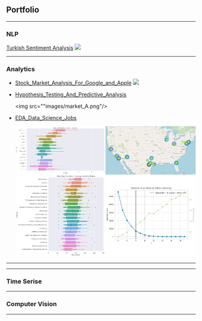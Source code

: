 ## Portfolio

---

### NLP

[Turkish Sentiment Analysis](https://github.com/Gdkmak/Turkish-Sentiment-Analysis/)
<img src="images/dummy_thumbnail.jpg?raw=true"/>

---

### Analytics 

- [Stock_Market_Analysis_For_Google_and_Apple](https://github.com/Gdkmak/analytics/blob/master/Stock_Market_Analysis_For_Google_and_Apple.ipynb/)
  <img src="#?raw=true"/>

- [Hypothesis_Testing_And_Predictive_Analysis](https://github.com/Gdkmak/analytics/blob/master/Hypothesis_Testing_And_Predictive_Analysis.ipynb/)


  <img src=""images/market_A.png"/>

- [EDA_Data_Science_Jobs](https://github.com/Gdkmak/analytics/blob/master/EDA_Data_Science_Jobs.ipynb/)


  <img src="images/EDA_A.png?raw=true"/>
  
---



---

### Time Serise

---

### Computer Vision

---


